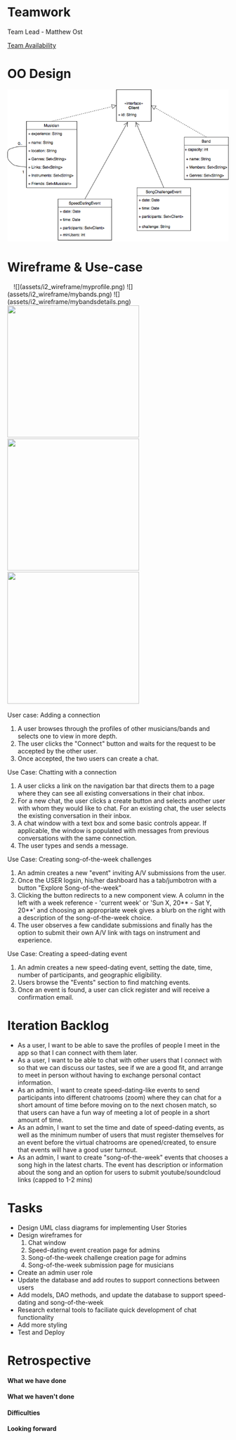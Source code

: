 # Teamwork
Team Lead - Matthew Ost

[Team Availability](https://www.when2meet.com/?11411729-tWIoL)

# OO Design
![](assets/Iteration3_UML.png)

# Wireframe & Use-case
<img src="" width="10" height="10" />
![](assets/i2_wireframe/myprofile.png)
![](assets/i2_wireframe/mybands.png)
![](assets/i2_wireframe/mybandsdetails.png)

<img src="assets/chat-flow/chat-flow-1" width="300" height="300" />
<img src="assets/chat-flow/chat-flow-2" width="300" height="300" />
<img src="assets/chat-flow/chat-flow-3" width="300" height="300" />

User case: Adding a connection

1. A user browses through the profiles of other musicians/bands and selects one to view in more depth.
2. The user clicks the "Connect" button and waits for the request to be accepted by the other user.
3. Once accepted, the two users can create a chat.

Use Case: Chatting with a connection

1. A user clicks a link on the navigation bar that directs them to a page where they can see all existing conversations in their chat inbox.
2. For a new chat, the user clicks a create button and selects another user with whom they would like to chat. For an existing chat, the user selects the existing conversation in their inbox.
3. A chat window with a text box and some basic controls appear. If applicable, the window is populated with messages from previous conversations with the same connection.
5. The user types and sends a message.

Use Case: Creating song-of-the-week challenges
1. An admin creates a new "event" inviting A/V submissions from the user. 
2. Once the USER logsin, his/her dashboard has a tab/jumbotron with a button "Explore Song-of-the-week" 
3. Clicking the button redirects to a new component view. A column in the left with a week reference - 'current week' or 'Sun X, 20** - Sat Y, 20**' and choosing an appropriate week gives a blurb on the right with a description of the song-of-the-week choice. 
4. The user observes a few candidate submissions and finally has the option to submit their own A/V link with tags on instrument and experience. 

Use Case: Creating a speed-dating event
1. An admin creates a new speed-dating event, setting the date, time, number of participants, and geographic eligibility.
2. Users browse the "Events" section to find matching events.
3. Once an event is found, a user can click register and will receive a confirmation email.

# Iteration Backlog
- As a user, I want to be able to save the profiles of people I meet in the app so that I can connect with them later.
- As a user, I want to be able to chat with other users that I connect with so that we can discuss our tastes, see if we are a good fit, and arrange to meet in person without having to exchange personal contact information.
- As an admin, I want to create speed-dating-like events to send participants into different chatrooms (zoom) where they can chat for a short amount of time before moving on to the next chosen match, so that users can have a fun way of meeting a lot of people in a short amount of time.
- As an admin, I want to set the time and date of speed-dating events, as well as the minimum number of users that must register themselves for an event before the virtual chatrooms are opened/created, to ensure that events will have a good user turnout.
- As an admin, I want to create "song-of-the-week" events that chooses a song high in the latest charts. The event has description or information about the song and an option for users to submit youtube/soundcloud links (capped to 1-2 mins)

# Tasks
- Design UML class diagrams for implementing User Stories
- Design wireframes for
  1. Chat window
  2. Speed-dating event creation page for admins
  3. Song-of-the-week challenge creation page for admins
  4. Song-of-the-week submission page for musicians
- Create an admin user role
- Update the database and add routes to support connections between users
- Add models, DAO methods, and update the database to support speed-dating and song-of-the-week
- Research external tools to faciliate quick development of chat functionality
- Add more styling
- Test and Deploy

# Retrospective

#### What we have done
#### What we haven't done
#### Difficulties
#### Looking forward

